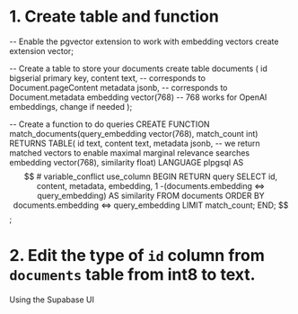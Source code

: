 # 1. Create table and function

-- Enable the pgvector extension to work with embedding vectors
create extension vector;

-- Create a table to store your documents
create table documents (
    id bigserial primary key,
    content text, -- corresponds to Document.pageContent
    metadata jsonb, -- corresponds to Document.metadata
    embedding vector(768) -- 768 works for OpenAI embeddings, change if needed
);

-- Create a function to do queries
CREATE FUNCTION match_documents(query_embedding vector(768), match_count int)
    RETURNS TABLE(
        id text,
        content text,
        metadata jsonb,
        -- we return matched vectors to enable maximal marginal relevance searches
        embedding vector(768),
        similarity float)
    LANGUAGE plpgsql
    AS $$
    # variable_conflict use_column
BEGIN
    RETURN query
    SELECT
        id,
        content,
        metadata,
        embedding,
        1 -(documents.embedding <=> query_embedding) AS similarity
    FROM
        documents
    ORDER BY
        documents.embedding <=> query_embedding
    LIMIT match_count;
END;
$$;


# 2. Edit the type of `id` column from `documents` table from int8 to text.

Using the Supabase UI

